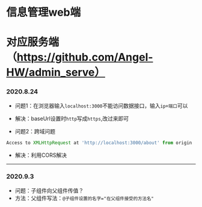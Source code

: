 # 信息管理web端   
# 对应服务端（https://github.com/Angel-HW/admin_serve）
### 2020.8.24   
* 问题1：在浏览器输入`localhost:3000`不能访问数据接口，输入`ip+端口`可以
* 解决：baseUrl设置时`http`写成`https`,改过来即可

* 问题2：跨域问题
```js
Access to XMLHttpRequest at 'http://localhost:3000/about' from origin 'http://localhost:8080' has been blocked by CORS policy: No 'Access-Control-Allow-Origin' header is present on the requested resource.
```
* 解决：利用CORS解决
***
### 2020.9.3
* 问题：子组件向父组件传值？
* 方法：父组件写法：`@子组件设置的名字="在父组件接受的方法名"`   
